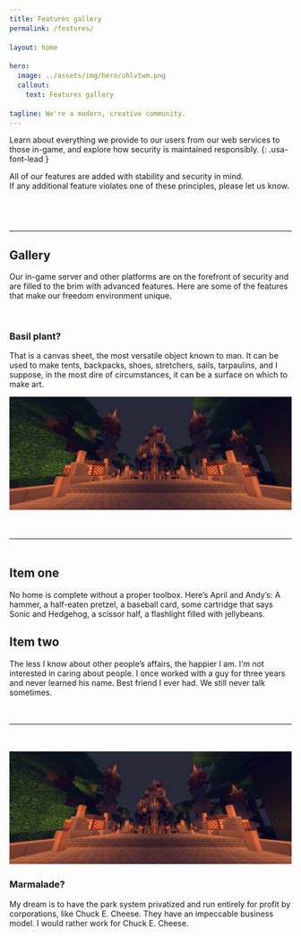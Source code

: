 ```yaml
---
title: Features gallery
permalink: /features/

layout: home

hero:
  image: ../assets/img/hero/ohlvtwm.png
  callout:
    text: Features gallery

tagline: We're a modern, creative community.
---
```


Learn about everything we provide to our users from our web services to those in-game, and explore how security is maintained responsibly.
{: .usa-font-lead }

All of our features are added with stability and security in mind.
<br>
If any additional feature violates one of these principles, please let us know.

<hr style="margin-top: 4.5rem;">

## Gallery
Our in-game server and other platforms are on the forefront of security and are filled to the brim with advanced features. Here are some of the features that make our freedom environment unique.

<br>
<div class="usa-grid-full">
        <div class="usa-width-one-third">
            <h3>Basil plant?</h3>
            <p>That is a canvas sheet, the most versatile object known to man. It can be used to make tents, backpacks, shoes, stretchers, sails, tarpaulins, and I suppose, in the most dire of circumstances, it can be a surface on which to make art.</p>
        </div>
        <div class="usa-width-two-thirds">
            <img src="../assets/img/hero/BacM6mm.png" alt="">   
        </div>
</div>

<hr style="margin-top: 3rem; margin-bottom: 3rem;">
<div class="usa-grid-full">
    <div class="usa-width-one-half">
      <h2>Item one</h2>
      <p>No home is complete without a proper toolbox. Here’s April and Andy’s: A hammer, a half-eaten pretzel, a baseball card, some cartridge that says Sonic and Hedgehog, a scissor half, a flashlight filled with jellybeans.</p>
    </div>
    <div class="usa-width-one-half">
      <h2>Item two</h2>
      <p>The less I know about other people’s affairs, the happier I am. I’m not interested in caring about people. I once worked with a guy for three years and never learned his name. Best friend I ever had. We still never talk sometimes.</p>
    </div>
</div>
<hr style="margin-top: 3rem; margin-bottom: 3rem;">

<div class="usa-grid-full">
        <div class="usa-width-two-thirds">
            <img src="../assets/img/hero/BacM6mm.png" alt="">
        </div>
        <div class="usa-width-one-third">
            <h3>Marmalade?</h3>
            <p>My dream is to have the park system privatized and run entirely for profit by corporations, like Chuck E. Cheese. They have an impeccable business model. I would rather work for Chuck E. Cheese.</p>        
        </div>
</div>
